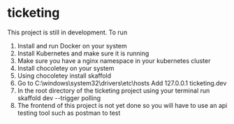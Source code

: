 # ticketing
This project is still in development. 
To run
1. Install and run Docker on your system
2. Install Kubernetes and make sure it is running
3. Make sure you have a nginx namespace in your kubernetes cluster
4. Install chocoletey on your system 
5. Using chocoletey install skaffold 
6. Go to C:\windows\system32\drivers\etc\hosts
       Add 127.0.0.1 ticketing.dev
7. In the root directory of the ticketing project 
  using your terminal run skaffold dev --trigger polling
8. The frontend of this project is not yet done so you will have to use an api testing tool such as postman to test




